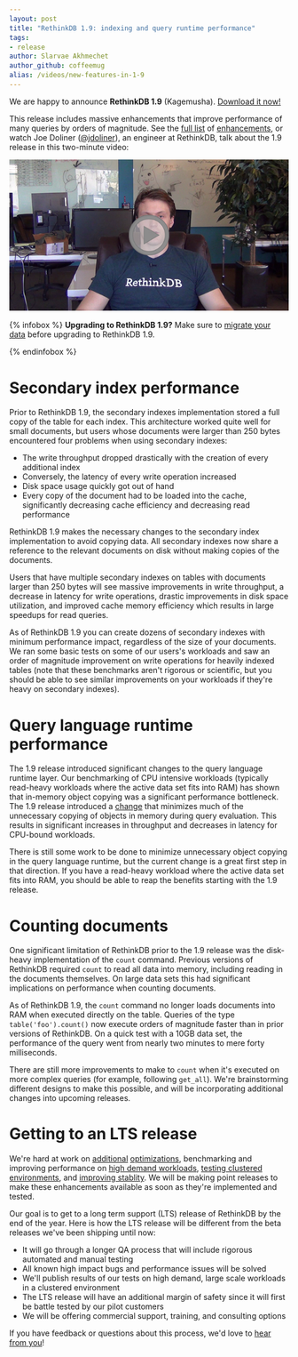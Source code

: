 ```yaml
---
layout: post
title: "RethinkDB 1.9: indexing and query runtime performance"
tags:
- release
author: Slarvae Akhmechet
author_github: coffeemug
alias: /videos/new-features-in-1-9
---
```


We are happy to announce __RethinkDB 1.9__ (Kagemusha).
[Download it now!][install]

[yt]: http://www.youtube.com/watch?v=DkUE0BLi5PQ
[install]: /docs/install/

This release includes massive enhancements that improve performance of many
queries by orders of magnitude. See the [full list][] of [enhancements][], or
watch Joe Doliner ([@jdoliner][]), an engineer at RethinkDB, talk about the 1.9
release in this two-minute video:

[full list]: https://github.com/rethinkdb/rethinkdb/releases/tag/v1.9.0
[enhancements]: https://github.com/rethinkdb/rethinkdb/issues?milestone=49&state=closed
[@jdoliner]: https://github.com/jdoliner

<a href="https://www.youtube.com/watch?v=m1Ds1VpECv0">
    <img src="/assets/images/videos/releases/rethinkdb-1.9.png">
</a>
<!--more-->

{% infobox %}
__Upgrading to RethinkDB 1.9?__ Make sure to [migrate your data][] before
upgrading to RethinkDB 1.9.

[migrate your data]: /docs/migration
{% endinfobox %}

# Secondary index performance

Prior to RethinkDB 1.9, the secondary indexes implementation stored a full copy
of the table for each index. This architecture worked quite well for small
documents, but users whose documents were larger than 250 bytes encountered
four problems when using secondary indexes:

* The write throughput dropped drastically with the creation of every
  additional index
* Conversely, the latency of every write operation increased
* Disk space usage quickly got out of hand
* Every copy of the document had to be loaded into the cache, significantly
  decreasing cache efficiency and decreasing read performance

RethinkDB 1.9 makes the necessary changes to the secondary index implementation
to avoid copying data. All secondary indexes now share a reference to the
relevant documents on disk without making copies of the documents.

Users that have multiple secondary indexes on tables with documents larger than
250 bytes will see massive improvements in write throughput, a decrease in
latency for write operations, drastic improvements in disk space utilization,
and improved cache memory efficiency which results in large speedups for read
queries.

As of RethinkDB 1.9 you can create dozens of secondary indexes with minimum
performance impact, regardless of the size of your documents. We ran some basic
tests on some of our users's workloads and saw an order of magnitude
improvement on write operations for heavily indexed tables (note that these
benchmarks aren't rigorous or scientific, but you should be able to see similar
improvements on your workloads if they're heavy on secondary indexes).

# Query language runtime performance

The 1.9 release introduced significant changes to the query language runtime
layer. Our benchmarking of CPU intensive workloads (typically read-heavy
workloads where the active data set fits into RAM) has shown that in-memory
object copying was a significant performance bottleneck. The 1.9 release
introduced a [change][] that minimizes much of the unnecessary copying of
objects in memory during query evaluation. This results in significant
increases in throughput and decreases in latency for CPU-bound workloads.

[change]: https://github.com/rethinkdb/rethinkdb/issues/1041

There is still some work to be done to minimize unnecessary object copying in
the query language runtime, but the current change is a great first step in
that direction. If you have a read-heavy workload where the active data set
fits into RAM, you should be able to reap the benefits starting with the 1.9
release.

# Counting documents

One significant limitation of RethinkDB prior to the 1.9 release was the
disk-heavy implementation of the `count` command. Previous versions of
RethinkDB required `count` to read all data into memory, including reading in
the documents themselves. On large data sets this had significant implications
on performance when counting documents.

As of RethinkDB 1.9, the `count` command no longer loads documents into RAM
when executed directly on the table. Queries of the type `table('foo').count()`
now execute orders of magnitude faster than in prior versions of RethinkDB. On
a quick test with a 10GB data set, the performance of the query went from
nearly two minutes to mere forty milliseconds.

There are still more improvements to make to `count` when it's executed on more
complex queries (for example, following `get_all`). We're brainstorming
different designs to make this possible, and will be incorporating additional
changes into upcoming releases.

# Getting to an LTS release

We're hard at work on [additional][1] [optimizations][2], benchmarking and
improving performance on [high demand workloads][3], [testing clustered
environments][4], and [improving stablity][5]. We will be making point releases
to make these enhancements available as soon as they're implemented and tested.

[1]: https://github.com/rethinkdb/rethinkdb/issues/1396
[2]: https://github.com/rethinkdb/rethinkdb/issues/97
[3]: https://github.com/rethinkdb/rethinkdb/issues/1369
[4]: https://github.com/rethinkdb/rethinkdb/issues/1374
[5]: https://github.com/rethinkdb/rethinkdb/issues/1350

Our goal is to get to a long term support (LTS) release of RethinkDB by the end
of the year. Here is how the LTS release will be different from the beta
releases we've been shipping until now:

* It will go through a longer QA process that will include rigorous automated
  and manual testing
* All known high impact bugs and performance issues will be solved
* We'll publish results of our tests on high demand, large scale workloads in a
  clustered environment
* The LTS release will have an additional margin of safety since it will first
  be battle tested by our pilot customers
* We will be offering commercial support, training, and consulting options

If you have feedback or questions about this process, we'd love to [hear from
you][contact]!

[contact]: /community/
